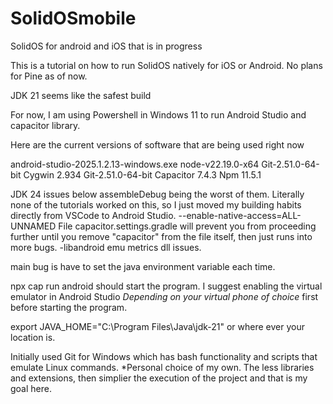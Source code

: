 # SolidOSmobile
SolidOS for android and iOS that is in progress

This is a tutorial on how to run SolidOS natively for iOS or Android. No plans for Pine as of now.

JDK 21 seems like the safest build

For now, I am using Powershell in Windows 11 to run Android Studio and capacitor library.

Here are the current versions of software that are being used right now 

android-studio-2025.1.2.13-windows.exe
node-v22.19.0-x64
Git-2.51.0-64-bit
Cygwin 2.934
Git-2.51.0-64-bit
Capacitor 7.4.3
Npm 11.5.1


JDK 24 issues below
assembleDebug being the worst of them. Literally none of the tutorials worked on this, so I just moved my building habits directly from VSCode to Android Studio.
--enable-native-access=ALL-UNNAMED
File capacitor.settings.gradle will prevent you from proceeding further until you remove "capacitor" from the file itself, then just runs into more bugs.
-libandroid emu metrics dll issues.

main bug is have to set the java environment variable each time. 

npx cap run android should start the program. I suggest enabling the virtual emulator in Android Studio *Depending on your virtual phone of choice* first before starting the program. 

export JAVA_HOME="C:\Program Files\Java\jdk-21" or where ever your location is.

Initially used Git for Windows which has bash functionality and scripts that emulate Linux commands. *Personal choice of my own. The less libraries and extensions, then simplier the execution of the project and that is my goal here.  







